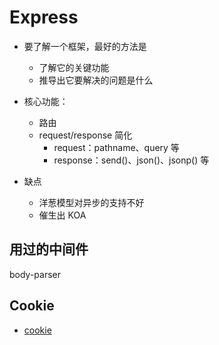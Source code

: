 # Express

- 要了解一个框架，最好的方法是

  - 了解它的关键功能
  - 推导出它要解决的问题是什么

- 核心功能：

  - 路由
  - request/response 简化
    - request：pathname、query 等
    - response：send()、json()、jsonp() 等

- 缺点
  - 洋葱模型对异步的支持不好
  - 催生出 KOA

## 用过的中间件

body-parser

## Cookie

- [cookie](https://juejin.cn/post/6844903841125646350)

